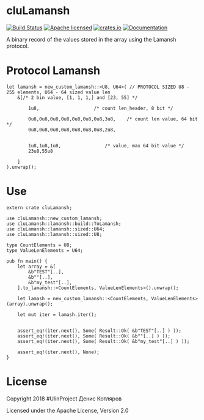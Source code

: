 # cluLamansh

[![Build Status](https://travis-ci.org/clucompany/cluLamansh.svg?branch=master)](https://travis-ci.org/clucompany/cluLamansh)
[![Apache licensed](https://img.shields.io/badge/license-Apache%202.0-blue.svg)](./LICENSE)
[![crates.io](http://meritbadge.herokuapp.com/cluLamansh)](https://crates.io/crates/cluLamansh)
[![Documentation](https://docs.rs/cluLamansh/badge.svg)](https://docs.rs/cluLamansh)

A binary record of the values stored in the array using the Lamansh protocol. 

# Protocol Lamansh

	let lamansh = new_custom_lamansh::<U8, U64>( // PROTOCOL SIZED U8 - 255 elements, U64 - 64 sized value len
		&[/* 2 bin value, [1, 1, 1,] and [23, 55] */

			1u8,					/* count len_header, 8 bit */  

			0u8,0u8,0u8,0u8,0u8,0u8,0u8,3u8,	/* count len value, 64 bit */
			0u8,0u8,0u8,0u8,0u8,0u8,0u8,2u8,  


			1u8,1u8,1u8,				/* value, max 64 bit value */
			23u8,55u8

		]
	).unwrap();


# Use
	extern crate cluLamansh;

	use cluLamansh::new_custom_lamansh;
	use cluLamansh::lamansh::build::ToLamansh;
	use cluLamansh::lamansh::sized::U64;
	use cluLamansh::lamansh::sized::U8;

	type CountElements = U8;
	type ValueLenElements = U64;

	pub fn main() {
		let array = &[
			&b"TEST"[..], 
			&b""[..],
			&b"my_test"[..],
		].to_lamansh::<CountElements, ValueLenElements>().unwrap();

		let lamash = new_custom_lamansh::<CountElements, ValueLenElements>(array).unwrap();

		let mut iter = lamash.iter();


		assert_eq!(iter.next(), Some( Result::Ok( &b"TEST"[..] ) ));
		assert_eq!(iter.next(), Some( Result::Ok( &b""[..] ) ));
		assert_eq!(iter.next(), Some( Result::Ok( &b"my_test"[..] ) ));

		assert_eq!(iter.next(), None);
	}


# License

Copyright 2018 #UlinProject Денис Котляров

Licensed under the Apache License, Version 2.0
